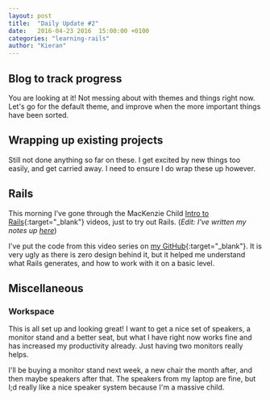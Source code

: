 ```yaml
---
layout: post
title:  "Daily Update #2"
date:   2016-04-23 2016  15:00:00 +0100
categories: "learning-rails"
author: "Kieran"
---
```

## Blog to track progress

You are looking at it! Not messing about with themes and things right now. Let's go for the default theme, and improve when the more important things have been sorted.

## Wrapping up existing projects

Still not done anything so far on these. I get excited by new things too easily, and get carried away. I need to ensure I do wrap these up however.

## Rails

This morning I've gone through the MacKenzie Child [Intro to Rails](https://www.youtube.com/watch?v=2gUbteh54RM&list=PL23ZvcdS3XPKnwg3lMv-JGNCn08kB0wsA){:target="_blank"} videos, just to try out Rails.
(_Edit: I've written my notes up [here](/learning-rails/2016/04/23/intro-to-rails-creating-a-blog/)_)

I've put the code from this video series on [my GitHub](https://github.com/keerin/mackenzie-blog){:target="_blank"}. It is very ugly as there is zero design behind it, but it helped me understand what Rails generates, and how to work with it on a basic level.

## Miscellaneous

### Workspace

This is all set up and looking great! I want to get a nice set of speakers, a monitor stand and a better seat, but what I have right now works fine and has increased my productivity already. Just having two monitors really helps.

I'll be buying a monitor stand next week, a new chair the month after, and then maybe speakers after that. The speakers from my laptop are fine, but I;d really like a nice speaker system because I'm a massive child.
